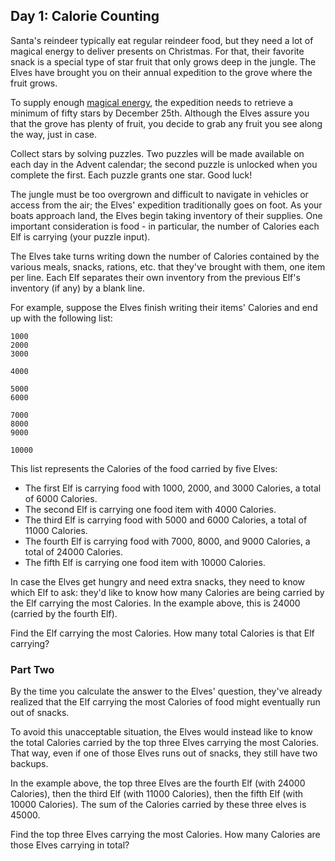 ## Day 1: Calorie Counting

Santa's reindeer typically eat regular reindeer food, but they need a lot of magical energy to deliver presents on 
Christmas. For that, their favorite snack is a special type of star fruit that only grows deep in the jungle. The 
Elves have brought you on their annual expedition to the grove where the fruit grows.

To supply enough [magical energy](https://adventofcode.com/2018/day/25), the expedition needs to retrieve a minimum 
of fifty stars by December 25th. Although the Elves assure you that the grove has plenty of fruit, you decide to grab 
any fruit you see along the way, just in case.

Collect stars by solving puzzles. Two puzzles will be made available on each day in the Advent calendar; the second 
puzzle is unlocked when you complete the first. Each puzzle grants one star. Good luck!

The jungle must be too overgrown and difficult to navigate in vehicles or access from the air; the Elves' expedition 
traditionally goes on foot. As your boats approach land, the Elves begin taking inventory of their supplies. One 
important consideration is food - in particular, the number of Calories each Elf is carrying (your puzzle input).

The Elves take turns writing down the number of Calories contained by the various meals, snacks, rations, etc. that 
they've brought with them, one item per line. Each Elf separates their own inventory from the previous Elf's inventory 
(if any) by a blank line.

For example, suppose the Elves finish writing their items' Calories and end up with the following list:

```
1000
2000
3000

4000

5000
6000

7000
8000
9000

10000
```

This list represents the Calories of the food carried by five Elves:

- The first Elf is carrying food with 1000, 2000, and 3000 Calories, a total of 6000 Calories.
- The second Elf is carrying one food item with 4000 Calories.
- The third Elf is carrying food with 5000 and 6000 Calories, a total of 11000 Calories.
- The fourth Elf is carrying food with 7000, 8000, and 9000 Calories, a total of 24000 Calories.
- The fifth Elf is carrying one food item with 10000 Calories.

In case the Elves get hungry and need extra snacks, they need to know which Elf to ask: they'd like to know how many 
Calories are being carried by the Elf carrying the most Calories. In the example above, this is 24000 (carried by the 
fourth Elf).

Find the Elf carrying the most Calories. How many total Calories is that Elf carrying?

### Part Two
By the time you calculate the answer to the Elves' question, they've already realized that the Elf carrying the most 
Calories of food might eventually run out of snacks.

To avoid this unacceptable situation, the Elves would instead like to know the total Calories carried by the top three 
Elves carrying the most Calories. That way, even if one of those Elves runs out of snacks, they still have two backups.

In the example above, the top three Elves are the fourth Elf (with 24000 Calories), then the third Elf (with 11000 
Calories), then the fifth Elf (with 10000 Calories). The sum of the Calories carried by these three elves is 45000.

Find the top three Elves carrying the most Calories. How many Calories are those Elves carrying in total?